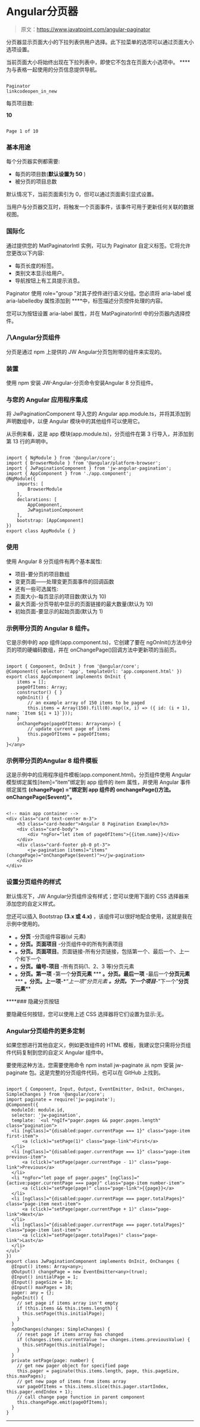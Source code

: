 # Angular分页器

> 原文：<https://www.javatpoint.com/angular-paginator>

分页器显示页面大小的下拉列表供用户选择。此下拉菜单的选项可以通过页面大小选项设置。

当前页面大小将始终出现在下拉列表中，即使它不包含在页面大小选项中。 **<mat-paginator></mat-paginator>**为与表格一起使用的分页信息提供导航。

```

Paginator
linkcodeopen_in_new

```

每页项目数:

**10**

```

Page 1 of 10

```

### 基本用途

每个分页器实例都需要:

*   每页的项目数(**默认设置为 50** )
*   被分页的项目总数

默认情况下，当前页面索引为 0，但可以通过页面索引显式设置。

当用户与分页器交互时，将触发一个页面事件，该事件可用于更新任何关联的数据视图。

### 国际化

通过提供您的 MatPaginatorIntl 实例，可以为 Paginator 自定义标签。它将允许您更改以下内容:

*   每页长度的标签。
*   类别文本显示给用户。
*   导航按钮上有工具提示消息。

Paginator 使用 role="group "对其子控件进行语义分组。您必须将 aria-label 或 aria-labelledby 属性添加到 **<mat-paginator></mat-paginator>**中，标签描述分页控件处理的内容。

您可以为按钮设置 aria-label 属性，并在 MatPaginatorIntl 中的分页器内选择控件。

### 八Angular分页组件

分页是通过 npm 上提供的 JW Angular分页包附带的<jw-pagination>组件来实现的。</jw-pagination>

### 装置

使用 npm 安装 JW-Angular-分页命令安装Angular 8 分页组件。

### 与您的 Angular 应用程序集成

将 JwPaginationComponent 导入您的 Angular app.module.ts，并将其添加到声明数组中，以便 Angular 模块中的其他组件可以使用它。

从示例来看，这是 app 模块(app.module.ts)，分页组件在第 3 行导入，并添加到第 13 行的声明中。

```

import { NgModule } from '@angular/core';
import { BrowserModule } from '@angular/platform-browser';
import { JwPaginationComponent } from 'jw-angular-pagination';
import { AppComponent } from './app.component';
@NgModule({
    imports: [
        BrowserModule
    ],
    declarations: [
        AppComponent,
        JwPaginationComponent
    ],
    bootstrap: [AppComponent]
})
export class AppModule { }

```

### 使用

使用 Angular 8 分页组件有两个基本属性:

*   项目-要分页的项目数组
*   变更页面——处理变更页面事件的回调函数
*   还有一些可选属性:
*   页面大小-每页显示的项目数(默认为 10)
*   最大页面-分页导航中显示的页面链接的最大数量(默认为 10)
*   初始页面-要显示的起始页面(默认为 1)

### 示例带分页的 Angular 8 组件。

它是示例中的 app 组件(app.component.ts)，它创建了要在 ngOnInit()方法中分页的项的硬编码数组，并在 onChangePage()回调方法中更新项的当前页。

```

import { Component, OnInit } from '@angular/core';
@Component({ selector: 'app', templateUrl: 'app.component.html' })
export class AppComponent implements OnInit {
    items = [];
    pageOfItems: Array;
    constructor() { }
    ngOnInit() {
        // an example array of 150 items to be paged
        this.items = Array(150).fill(0).map((x, i) => ({ id: (i + 1), name: `Item ${i + 1}`}));
    }
    onChangePage(pageOfItems: Array<any>) {
        // update current page of items
        this.pageOfItems = pageOfItems;
    }
}</any> 
```

### 示例带分页的Angular 8 组件模板

这是示例中的应用程序组件模板(app.component.html)。分页组件使用 Angular 模型绑定属性[item]=“item”绑定到 app 组件的 item 属性，并使用 Angular 事件绑定属性 **(changePage) =”绑定到 app 组件的 onchangePage()方法。onChangePage($event)"。**

```

<!-- main app container -->
<div class="card text-center m-3">
    <h3 class="card-header">Angular 8 Pagination Example</h3>
    <div class="card-body">
        <div *ngFor="let item of pageOfItems">{{item.name}}</div>
    </div>
    <div class="card-footer pb-0 pt-3">
        <jw-pagination [items]="items" (changePage)="onChangePage($event)"></jw-pagination>
    </div>
</div>

```

### 设置分页组件的样式

默认情况下，JW Angular分页组件没有样式；您可以使用下面的 CSS 选择器来添加您的自定义样式。

您还可以插入 Bootstrap **(3.x 或 4.x)** ，该组件可以很好地配合使用，这就是我在示例中使用的。

*   **。分页** -分页组件容器(ul 元素)
*   **。分页。页面项目** -分页组件中的所有列表项目
*   **。分页。页面项目**。页面链接-所有分页链接，包括第一个、最后一个、上一个和下一个
*   **。分页。编号-项目** -所有页码(1、2、3 等)分页元素
*   **。分页。第一项** -第一个**分页元素**
***   **。分页。最后一项** -最后一个**分页元素*****   **。分页。上一项**-**“上一项”**分页元素*   **。分页。下一个项目**-**“下一个”**分页元素****

 ****### 隐藏分页按钮

要隐藏任何按钮，您可以使用上述 CSS 选择器将它们设置为显示:无。

### Angular分页组件的更多定制

如果您想进行其他自定义，例如更改组件的 HTML 模板，我建议您只需将分页组件代码复制到您的自定义 Angular 组件中。

要使用这种方法，您需要使用命令 npm install jw-paginate 从 npm 安装 jw-paginate 包。这是完整的分页组件代码，也可以在 GitHub 上找到。

```

import { Component, Input, Output, EventEmitter, OnInit, OnChanges, SimpleChanges } from '@angular/core';
import paginate = require('jw-paginate');
@Component({
  moduleId: module.id,
  selector: 'jw-pagination',
  template: `<ul *ngIf="pager.pages && pager.pages.length" class="pagination">
  <li [ngClass]="{disabled:pager.currentPage === 1}" class="page-item first-item">
      <a (click)="setPage(1)" class="page-link">First</a>
  </li>
  <li [ngClass]="{disabled:pager.currentPage === 1}" class="page-item previous-item">
      <a (click)="setPage(pager.currentPage - 1)" class="page-link">Previous</a>
  </li>
  <li *ngFor="let page of pager.pages" [ngClass]="{active:pager.currentPage === page}" class="page-item number-item">
      <a (click)="setPage(page)" class="page-link">{{page}}</a>
  </li>
  <li [ngClass]="{disabled:pager.currentPage === pager.totalPages}" class="page-item next-item">
      <a (click)="setPage(pager.currentPage + 1)" class="page-link">Next</a>
  </li>
  <li [ngClass]="{disabled:pager.currentPage === pager.totalPages}" class="page-item last-item">
      <a (click)="setPage(pager.totalPages)" class="page-link">Last</a>
  </li>
</ul>`
})
export class JwPaginationComponent implements OnInit, OnChanges {
  @Input() items: Array<any>;
  @Output() changePage = new EventEmitter<any>(true);
  @Input() initialPage = 1;
  @Input() pageSize = 10;
  @Input() maxPages = 10;
  pager: any = {};
  ngOnInit() {
    // set page if items array isn't empty
    if (this.items && this.items.length) {
      this.setPage(this.initialPage);
    }
  }
  ngOnChanges(changes: SimpleChanges) {
    // reset page if items array has changed
    if (changes.items.currentValue !== changes.items.previousValue) {
      this.setPage(this.initialPage);
    }
  }
  private setPage(page: number) {
    // get new pager object for specified page
    this.pager = paginate(this.items.length, page, this.pageSize, this.maxPages);
    // get new page of items from items array
    var pageOfItems = this.items.slice(this.pager.startIndex, this.pager.endIndex + 1);
    // call change page function in parent component
    this.changePage.emit(pageOfItems);
  }
}

```

* * *****